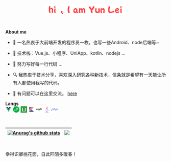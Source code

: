 <p align="center"><a href="https://github.com/leiyun1993"><img width="50%" alt="Hello, I'm Yun Lei. I do open source!" src="./assets/github_head.png" /></a></p>

<br />

**About me**

- 👋 一名热衷于大前端开发的程序员一枚。也写一些Android、node后端等~

- 🚀 技术栈：Vue.js、小程序、UniApp、kotlin、nodejs ...

- 🌱 努力写好每一行代码 ...

- 🔍 我热衷于技术分享，喜欢深入研究各种新技术，信条就是希望有一天能让所有人都使用我写的代码。

- 💬 有问题可以在这里交流。 [here](https://github.com/leiyun1993/leiyun1993/issues)

**Langs**
<br />
<code><img height="20" alt="vue" src="./assets/Vue.png"></code>
<code><img height="20" alt="mp" src="./assets/mp.png"></code>
<code><img height="20" alt="uniapp" src="./assets/uniapp.png"></code>
<code><img height="20" alt="kotlin" src="./assets/kotlin.png"></code>
<code><img height="20" alt="Nodejs" src="./assets/Nodejs.png"></code>
<code><img height="20" alt="java" src="./assets/java.png"></code>
<code><img height="20" alt="php" src="./assets/php.png"></code>

<br />

|<a href="https://github.com/leiyun1993/leiyun1993"><img align="center" src="https://github-readme-stats.vercel.app/api?username=leiyun1993&show_icons=true&include_all_commits=true&theme=buefy&hide_border=true" alt="Anurag's github stats" /></a>|<a href="https://github.com/leiyun1993/leiyun1993"><img align="center" src="https://github-readme-stats.vercel.app/api/top-langs/?username=leiyun1993&layout=compact&theme=buefy&hide_border=true" /></a>|
|------------- |------------- |

<br />
<p>
  幸得识卿桃花面，自此阡陌多暖春！
</p>
